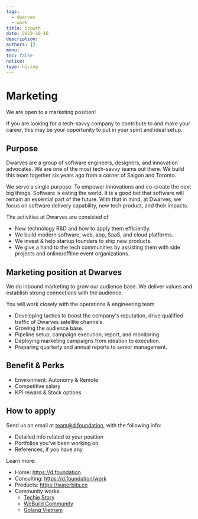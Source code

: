 ```yaml
---
tags:
  - dwarves
  - work
title: Growth
date: 2023-10-16
description: 
authors: []
menu: 
toc: false
notice: 
type: hiring
---
```

# Marketing
We are open to a marketing position!

If you are looking for a tech-savvy company to contribute to and make your career, this may be your opportunity to put in your spirit and ideal setup.

## Purpose
Dwarves are a group of software engineers, designers, and innovation advocates. We are one of the most tech-savvy teams out there. We build this team together six years ago from a corner of Saigon and Toronto.

We serve a single purpose: To empower innovations and co-create the next big things. Software is eating the world. It is a good bet that software will remain an essential part of the future. With that in mind, at Dwarves, we focus on software delivery capability, new tech product, and their impacts.

The activities at Dwarves are consisted of
* New technology R&D and how to apply them efficiently.
* We build modern software, web, app, SaaS, and cloud platforms.
* We invest & help startup founders to ship new products.
* We give a hand to the tech communities by assisting them with side projects and online/offline event organizations.

## Marketing position at Dwarves
We do inbound marketing to grow our audience base. We deliver values and establish strong connections with the audience.

You will work closely with the operations & engineering team 
- Developing tactics to boost the company's reputation, drive qualified traffic of Dwarves satellite channels.
- Growing the audience base.
- Pipeline setup, campaign execution, report, and monitoring.
- Deploying marketing campaigns from ideation to execution.
- Preparing quarterly and annual reports to senior management.

## Benefit & Perks
* Environment: Autonomy & Remote
* Competitive salary
* KPI reward & Stock options

## How to apply
Send us an email at team@d.foundation, with the following info:
- Detailed info related to your position
- Portfolios you've been working on
- References, if you have any

Learn more:
- Home: https://d.foundation
- Consulting: https://d.foundation/work
- Products: https://superbits.co
- Community works: 
    - [Techie Story](https://techiestory.co)
    - [WeBuild Community](https://webuild.community)
    - [Golang Vietnam](https://golang.org.vn)